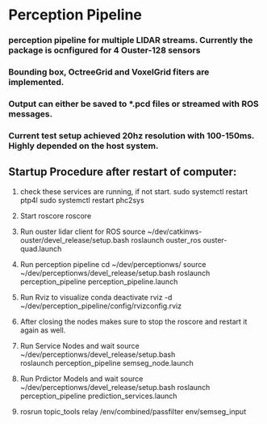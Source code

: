 # Perception Pipeline

### perception pipeline for multiple LIDAR streams. Currently the package is ocnfigured for 4 Ouster-128 sensors
### Bounding box, OctreeGrid and VoxelGrid fiters are implemented.
### Output can either be saved to *.pcd files or streamed with ROS messages.
### Current test setup achieved 20hz resolution with 100-150ms. Highly depended on the host system. 

## Startup Procedure after restart of computer:

1. check these services are running, if not start.
sudo systemctl restart ptp4l
sudo systemctl restart phc2sys

2. Start roscore
roscore

3. Run ouster lidar client for ROS 
source ~/dev/catkinws-ouster/devel_release/setup.bash
roslaunch ouster_ros ouster-quad.launch 

4. Run perception pipeline
cd ~/dev/perceptionws/
source ~/dev/perceptionws/devel_release/setup.bash
roslaunch perception_pipeline perception_pipeline.launch

5. Run Rviz to visualize
conda deactivate
rviz -d ~/dev/perception_pipeline/config/rvizconfig.rviz

6. After closing the nodes makes sure to stop the roscore and restart it again as well.

7. Run Service Nodes and wait
source ~/dev/perceptionws/devel_release/setup.bash  
roslaunch perception_pipeline semseg_node.launch 

8. Run Prdictor Models and wait
source ~/dev/perceptionws/devel_release/setup.bash 
roslaunch perception_pipeline prediction_services.launch

9. rosrun topic_tools relay /env/combined/passfilter env/semseg_input